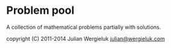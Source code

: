 Problem pool
============

A collection of mathematical problems partially with solutions.

copyright (C) 2011-2014 Julian Wergieluk  <julian@wergieluk.com>
